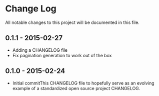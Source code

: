 # Change Log

All notable changes to this project will be documented in this file.

## 0.1.1 - 2015-02-27
* Adding a CHANGELOG file
* Fix pagination generation to work out of the box

## 0.1.0 - 2015-02-24
* Initial commitThis CHANGELOG file to hopefully serve as an evolving example of a standardized open source project CHANGELOG.
